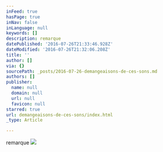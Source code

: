 ```yaml
---
inFeed: true
hasPage: true
inNav: false
inLanguage: null
keywords: []
description: remarque
datePublished: '2016-07-26T21:33:46.928Z'
dateModified: '2016-07-26T21:32:06.208Z'
title: ''
author: []
via: {}
sourcePath: _posts/2016-07-26-demangeaisons-de-ces-sons.md
authors: []
publisher:
  name: null
  domain: null
  url: null
  favicon: null
starred: true
url: demangeaisons-de-ces-sons/index.html
_type: Article

---
```

remarque
![](https://the-grid-user-content.s3-us-west-2.amazonaws.com/99409584-203a-4fdc-a884-d8c9fa5c2a7e.jpg)